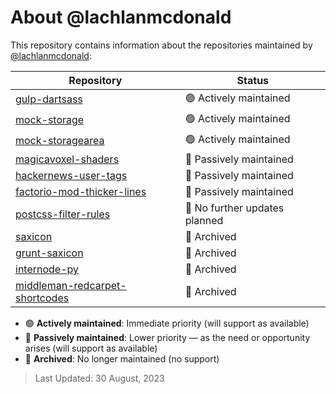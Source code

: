# About @lachlanmcdonald

This repository contains information about the repositories maintained by [@lachlanmcdonald](https://github.com/lachlanmcdonald):

| Repository | Status |
| --- | --- |
| [gulp-dartsass](https://github.com/lachlanmcdonald/gulp-dartsass) | 🟢 Actively maintained |
| [mock-storage](https://github.com/lachlanmcdonald/mock-storage) | 🟢 Actively maintained |
| [mock-storagearea](https://github.com/lachlanmcdonald/mock-storagearea) | 🟢 Actively maintained |
| [magicavoxel-shaders](https://github.com/lachlanmcdonald/magicavoxel-shaders) | 🔵 Passively maintained |
| [hackernews-user-tags](https://github.com/lachlanmcdonald/hackernews-user-tags) | 🔵 Passively maintained |
| [factorio-mod-thicker-lines](https://github.com/lachlanmcdonald/factorio-mod-thicker-lines) | 🔵 Passively maintained |
| [postcss-filter-rules](https://github.com/lachlanmcdonald/postcss-filter-rules) | 🔵 No further updates planned |
| [saxicon](https://github.com/lachlanmcdonald/saxicon) | 🔴 Archived |
| [grunt-saxicon](https://github.com/lachlanmcdonald/grunt-saxicon) | 🔴 Archived |
| [internode-py](https://github.com/lachlanmcdonald/internode-py) | 🔴 Archived |
| [middleman-redcarpet-shortcodes](https://github.com/lachlanmcdonald/middleman-redcarpet-shortcodes) | 🔴 Archived |

- 🟢 **Actively maintained**: Immediate priority (will support as available)
- 🔵 **Passively maintained**: Lower priority — as the need or opportunity arises (will support as available)
- 🔴 **Archived**: No longer maintained (no support)

> Last Updated: 30 August, 2023

